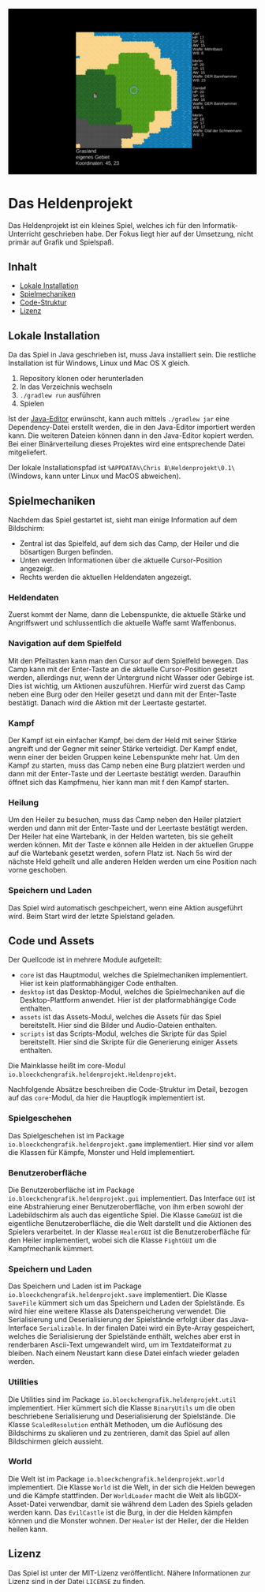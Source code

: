 ![](doc/Screenshot-1668633071369.png)

# Das Heldenprojekt

Das Heldenprojekt ist ein kleines Spiel, welches ich für den Informatik-Unterricht geschrieben habe. Der Fokus liegt hier auf der Umsetzung, nicht primär auf Grafik und Spielspaß.

## Inhalt
- [Lokale Installation](#lokale-installation)
- [Spielmechaniken](#spielmechaniken)
- [Code-Struktur](#code-und-assets)
- [Lizenz](#lizenz)

## Lokale Installation

Da das Spiel in Java geschrieben ist, muss Java installiert sein. Die restliche Installation ist für Windows, Linux und Mac OS X gleich.

1. Repository klonen oder herunterladen
2. In das Verzeichnis wechseln
3. `./gradlew run` ausführen
4. Spielen

Ist der [Java-Editor](https://javaeditor.org/doku.php) erwünscht, kann auch mittels `./gradlew jar` eine Dependency-Datei erstellt werden, die in den Java-Editor importiert werden kann.
Die weiteren Dateien können dann in den Java-Editor kopiert werden. Bei einer Binärverteilung dieses Projektes wird eine entsprechende Datei mitgeliefert.

Der lokale Installationspfad ist `%APPDATA%\Chris B\Heldenprojekt\0.1\` (Windows, kann unter Linux und MacOS abweichen).

## Spielmechaniken

Nachdem das Spiel gestartet ist, sieht man einige Information auf dem Bildschirm: 
- Zentral ist das Spielfeld, auf dem sich das Camp, der Heiler und die bösartigen Burgen befinden.
- Unten werden Informationen über die aktuelle Cursor-Position angezeigt.
- Rechts werden die aktuellen Heldendaten angezeigt.

### Heldendaten
Zuerst kommt der Name, dann die Lebenspunkte, die aktuelle Stärke und Angriffswert und schlussentlich die aktuelle Waffe samt Waffenbonus.

### Navigation auf dem Spielfeld
Mit den Pfeiltasten kann man den Cursor auf dem Spielfeld bewegen. 
Das Camp kann mit der Enter-Taste an die aktuelle Cursor-Position gesetzt werden, allerdings nur, wenn der Untergrund nicht Wasser oder Gebirge ist.
Dies ist wichtig, um Aktionen auszuführen. Hierfür wird zuerst das Camp neben eine Burg oder den Heiler gesetzt und dann mit der Enter-Taste bestätigt.
Danach wird die Aktion mit der Leertaste gestartet.

### Kampf
Der Kampf ist ein einfacher Kampf, bei dem der Held mit seiner Stärke angreift und der Gegner mit seiner Stärke verteidigt.
Der Kampf endet, wenn einer der beiden Gruppen keine Lebenspunkte mehr hat.
Um den Kampf zu starten, muss das Camp neben eine Burg platziert werden und dann mit der Enter-Taste und der Leertaste bestätigt werden.
Daraufhin öffnet sich das Kampfmenu, hier kann man mit f den Kampf starten.

### Heilung
Um den Heiler zu besuchen, muss das Camp neben den Heiler platziert werden und dann mit der Enter-Taste und der Leertaste bestätigt werden.
Der Heiler hat eine Wartebank, in der Helden warteten, bis sie geheilt werden können.
Mit der Taste e können alle Helden in der aktuellen Gruppe auf die Wartebank gesetzt werden, sofern Platz ist.
Nach 5s wird der nächste Held geheilt und alle anderen Helden werden um eine Position nach vorne geschoben.

### Speichern und Laden
Das Spiel wird automatisch geschpeichert, wenn eine Aktion ausgeführt wird.
Beim Start wird der letzte Spielstand geladen.

## Code und Assets
Der Quellcode ist in mehrere Module aufgeteilt:
- `core` ist das Hauptmodul, welches die Spielmechaniken implementiert. Hier ist kein platformabhängiger Code enthalten.
- `desktop` ist das Desktop-Modul, welches die Spielmechaniken auf die Desktop-Plattform anwendet. Hier ist der platformabhängige Code enthalten.
- `assets` ist das Assets-Modul, welches die Assets für das Spiel bereitstellt. Hier sind die Bilder und Audio-Dateien enthalten.
- `scripts` ist das Scripts-Modul, welches die Skripte für das Spiel bereitstellt. Hier sind die Skripte für die Generierung einiger Assets enthalten.

Die Mainklasse heißt im core-Modul `io.bloeckchengrafik.heldenprojekt.Heldenprojekt`.

Nachfolgende Absätze beschreiben die Code-Struktur im Detail, bezogen auf das `core`-Modul, da hier die Hauptlogik implementiert ist.

### Spielgeschehen
Das Spielgeschehen ist im Package `io.bloeckchengrafik.heldenprojekt.game` implementiert. Hier sind vor allem die Klassen für Kämpfe, Monster und Held implementiert.

### Benutzeroberfläche
Die Benutzeroberfläche ist im Package `io.bloeckchengrafik.heldenprojekt.gui` implementiert. 
Das Interface `GUI` ist eine Abstrahierung einer Benutzeroberfläche, von ihm erben sowohl der Ladebildschirm als auch das eigentliche Spiel.
Die Klasse `GameGUI` ist die eigentliche Benutzeroberfläche, die die Welt darstellt und die Aktionen des Spielers verarbeitet.
In der Klasse `HealerGUI` ist die Benutzeroberfläche für den Heiler implementiert, wobei sich die Klasse `FightGUI` um die Kampfmechanik kümmert.

### Speichern und Laden
Das Speichern und Laden ist im Package `io.bloeckchengrafik.heldenprojekt.save` implementiert.
Die Klasse `SaveFile` kümmert sich um das Speichern und Laden der Spielstände. Es wird hier eine weitere Klasse als Datenspeicherung verwendet. 
Die Serialisierung und Deserialisierung der Spielstände erfolgt über das Java-Interface `Serializable`.
In der finalen Datei wird ein Byte-Array gespeichert, welches die Serialisierung der Spielstände enthält, welches aber erst in renderbaren Ascii-Text umgewandelt wird, um im Textdateiformat zu bleiben.
Nach einem Neustart kann diese Datei einfach wieder geladen werden.

### Utilities
Die Utilities sind im Package `io.bloeckchengrafik.heldenprojekt.util` implementiert. 
Hier kümmert sich die Klasse `BinaryUtils` um die oben beschriebene Serialisierung und Deserialisierung der Spielstände.
Die Klasse `ScaledResolution` enthält Methoden, um die Auflösung des Bildschirms zu skalieren und zu zentrieren, damit das Spiel auf allen Bildschirmen gleich aussieht.

### World
Die Welt ist im Package `io.bloeckchengrafik.heldenprojekt.world` implementiert.
Die Klasse `World` ist die Welt, in der sich die Helden bewegen und die Kämpfe stattfinden.
Der `WorldLoader` macht die Welt als libGDX-Asset-Datei verwendbar, damit sie während dem Laden des Spiels geladen werden kann.
Das `EvilCastle` ist die Burg, in der die Helden kämpfen können und die Monster wohnen.
Der `Healer` ist der Heiler, der die Helden heilen kann.

## Lizenz
Das Spiel ist unter der MIT-Lizenz veröffentlicht.
Nähere Informationen zur Lizenz sind in der Datei `LICENSE` zu finden.